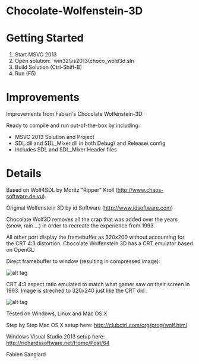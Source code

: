 Chocolate-Wolfenstein-3D
========================

# Getting Started

1. Start MSVC 2013
2. Open solution: `win32\vs2013\choco_wold3d.sln
3. Build Solution (Ctrl-Shift-B)
4. Run (F5)

# Improvements

Improvements from Fabian's Chocolate Wolfenstein-3D:

Ready to compile and run out-of-the-box by including:
  * MSVC 2013 Solution and Project
  * SDL.dll and SDL_Mixer.dll in both Debug\ and Release\ config
  * Includes SDL and SDL_Mixer Header files

# Details

Based on Wolf4SDL by Moritz "Ripper" Kroll (http://www.chaos-software.de.vu).

Original Wolfenstein 3D by id Software (http://www.idsoftware.com)

Chocolate Wolf3D removes all the crap that was added over the years 
(snow, rain ...) in order to recreate the experience from 1993. 

All other port display the framebuffer as 320x200 without accounting for the CRT 4:3
distortion. Chocolate Wolfenstein 3D has a CRT emulator based on OpenGL:

Direct framebuffer to window (resulting in compressed image):

![alt tag](https://github.com/fabiensanglard/Chocolate-Wolfenstein-3D/blob/master/screenshots/crt_framebuffer.png)

CRT 4:3 aspect ratio emulated to match what gamer saw on their screen in 1993. Image is streched to 320x240 just
like the CRT did :

![alt tag](https://github.com/fabiensanglard/Chocolate-Wolfenstein-3D/blob/master/screenshots/crt_aspect.png)

Tested on Windows, Linux and Mac OS X

Step by Step Mac OS X setup here: http://clubctrl.com/org/prog/wolf.html

Windows Visual Studio 2013 setup here: http://richardssoftware.net/Home/Post/64

Fabien Sanglard 
